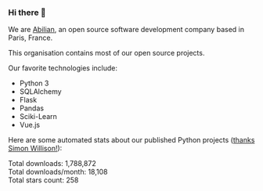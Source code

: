 ### Hi there 👋

We are [Abilian](https://abilian.com/), an open source software development company based in Paris, France.

This organisation contains most of our open source projects.

Our favorite technologies include:

- Python 3
- SQLAlchemy
- Flask
- Pandas
- Sciki-Learn
- Vue.js

Here are some automated stats about our published Python projects
([thanks Simon Willison!][sw-post]):

<!--marker-->
Total downloads: 1,788,872<br>
Total downloads/month: 18,108<br>
Total stars count: 258
<!--end-->

[sw-post]: https://simonwillison.net/2020/Jul/10/self-updating-profile-readme/